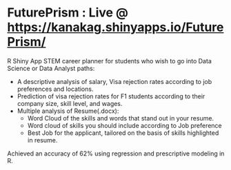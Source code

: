 # FuturePrism : Live @ https://kanakag.shinyapps.io/FuturePrism/
R Shiny App 
STEM career planner for students who wish to go into Data Science or Data Analyst paths:
 - A descriptive analysis of salary, Visa rejection rates according to job preferences and locations.
 - Prediction of visa rejection rates for F1 students according to their company size, skill level, and wages.
 - Multiple analysis of Resume(.docx): 
    - Word Cloud of the skills and words that stand out in your resume.
    - Word cloud of skills you should include according to Job preference
    - Best Job for the applicant, tailored on the basis of skills highlighted in resume.
    
Achieved an accuracy of 62% using regression and prescriptive modeling in R.
